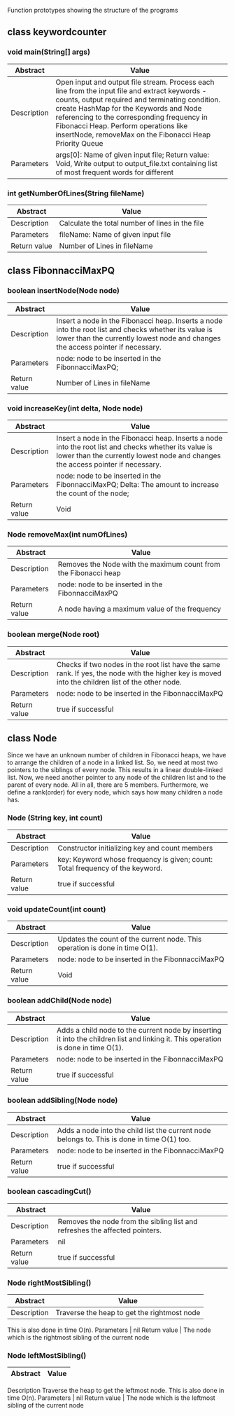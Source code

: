 Function prototypes showing the structure of the programs

## class keywordcounter

### void main(String[] args)
Abstract | Value
| ---- | ----|
Description | Open input and output file stream. Process each line from the input file and extract keywords - counts, output required and terminating condition. create HashMap for the Keywords and Node referencing to the corresponding frequency in Fibonacci Heap. Perform operations like insertNode, removeMax on the Fibonacci Heap Priority Queue
Parameters | args[0]: Name of given input file; Return value: Void, Write output to output_file.txt containing list of most frequent words for different 


### int getNumberOfLines(String fileName)
Abstract | Value
| ---- | ----|
Description | Calculate the total number of lines in the file
Parameters | fileName: Name of given input file
Return value | Number of Lines in fileName


## class FibonnacciMaxPQ


### boolean insertNode(Node node)
Abstract | Value
| ---- | ----|
Description | Insert a node in the Fibonacci heap. Inserts a node into the root list and checks whether its value is lower than the currently lowest node and changes the access pointer if necessary.
Parameters | node: node to be inserted in the FibonnacciMaxPQ; 
Return value |  Number of Lines in fileName

### void increaseKey(int delta, Node node)
Abstract | Value
| ---- | ----|
Description | Insert a node in the Fibonacci heap. Inserts a node into the root list and checks whether its value is lower than the currently lowest node and changes the access pointer if necessary.
Parameters | node: node to be inserted in the FibonnacciMaxPQ; Delta: The amount to increase the count of the node;
Return value | Void 

### Node removeMax(int numOfLines)
Abstract | Value
| ---- | ----|
Description | Removes the Node with the maximum count from the Fibonacci heap
Parameters | node: node to be inserted in the FibonnacciMaxPQ
Return value | A node having a maximum value of the frequency

### boolean merge(Node root)
Abstract | Value
| ---- | ----|
Description | Checks if two nodes in the root list have the same rank. If yes, the node with the higher key is moved into the children list of the other node.
Parameters | node: node to be inserted in the FibonnacciMaxPQ
Return value | true if successful

## class Node
Since we have an unknown number of children in Fibonacci heaps, we have to arrange the children of a node in a linked list. So, we need at most two pointers to the siblings of every node. This results in a linear double-linked list. Now, we need another pointer to any node of the children list and to the parent of every node. All in all, there are 5 members. Furthermore, we define a rank(order) for every node, which says how many children a node has.

### Node (String key, int count)
Abstract | Value
| ---- | ----|
Description | Constructor initializing key and count members
Parameters | key: Keyword whose frequency is given; count: Total frequency of the keyword.
Return value | true if successful


### void updateCount(int count)
Abstract | Value
| ---- | ----|
Description | Updates the count of the current node. This operation is done in time O(1).
Parameters | node: node to be inserted in the FibonnacciMaxPQ
Return value | Void

### boolean addChild(Node node)
Abstract | Value
| ---- | ----|
Description | Adds a child node to the current node by inserting it into the children list and linking it. This operation is done in time O(1).
Parameters | node: node to be inserted in the FibonnacciMaxPQ
Return value | true if successful

### boolean addSibling(Node node)
Abstract | Value
| ---- | ----|
Description | Adds a node into the child list the current node belongs to. This is done in time O(1) too.
Parameters | node: node to be inserted in the FibonnacciMaxPQ
Return value | true if successful

### boolean cascadingCut()
Abstract | Value
| ---- | ----|
Description | Removes the node from the sibling list and refreshes the affected pointers. 
Parameters | nil
Return value | true if successful

### Node rightMostSibling()
Abstract | Value
| ---- | ----|
Description | Traverse the heap to get the rightmost node 
This is also done in time O(n).
Parameters | nil
Return value | The node which is the rightmost sibling of the current node

### Node leftMostSibling()
Abstract | Value
| ---- | ----|
Description
Traverse the heap to get the leftmost node. This is also done in time O(n).
Parameters | nil
Return value | The node which is the leftmost sibling of the current node


